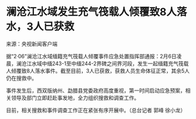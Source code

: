 # 澜沧江水域发生充气筏载人倾覆致8人落水，3人已获救

来源：央视新闻客户端

据“2·06”澜沧江水域缅籍充气筏载人倾覆事件应急处置指挥部通报：2月6日凌晨，澜沧江水域中缅243-1至中缅244-2界碑之间界河段，发生一起缅籍充气筏载人倾覆致8人落水事件。截至目前，3人已获救，获救人员生命体征正常，其余5人仍在搜救中。

事件发生后，西双版纳州、勐腊县党委政府高度重视，第一时间启动应急预案，相关领导及部门立即赶赴事发地，全力组织搜救和调查工作。

目前，相关搜救和事件调查工作正在紧张有序开展中。（总台记者 郭峰 徐小龙）

